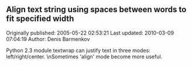 ## Align text string using spaces between words to fit specified width 
Originally published: 2005-05-22 02:53:21 
Last updated: 2010-03-09 07:04:19 
Author: Denis Barmenkov 
 
Python 2.3 module textwrap can justify text in three modes: left/right/center.\nSometimes 'align' mode become more useful.